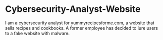 # Cybersecurity-Analyst-Website
I am a cybersecurity analyst for yummyrecipesforme.com, a website that sells recipes and cookbooks. A former employee has decided to lure users to a fake website with malware. 

